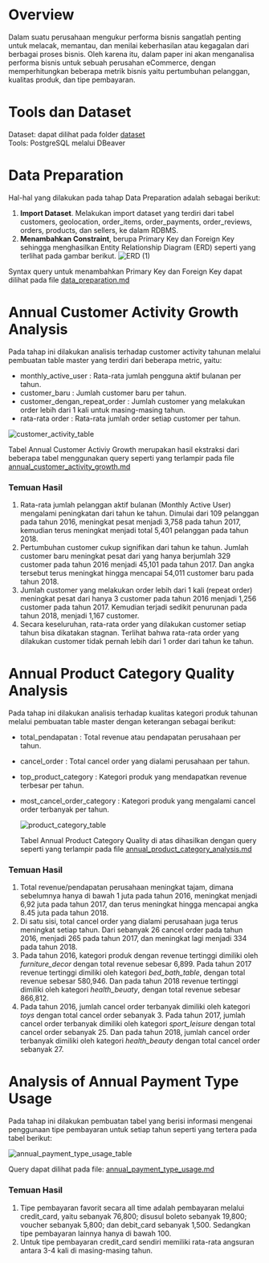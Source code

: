 # Overview
Dalam suatu perusahaan mengukur performa bisnis sangatlah penting untuk melacak, memantau, dan menilai keberhasilan atau kegagalan dari berbagai proses bisnis. Oleh karena itu, dalam paper ini akan menganalisa performa bisnis untuk sebuah perusahan eCommerce,  dengan memperhitungkan beberapa metrik bisnis yaitu pertumbuhan pelanggan, kualitas produk, dan tipe pembayaran.

# Tools dan Dataset
Dataset: dapat dilihat pada folder [dataset](https://github.com/ramlanapriyansyah/Analyzing_ecommerce_business_performance_with_SQL/tree/main/dataset) </br>
Tools: PostgreSQL melalui DBeaver

# Data Preparation
Hal-hal yang dilakukan pada tahap Data Preparation adalah sebagai berikut:
1. **Import Dataset**. Melakukan import dataset yang terdiri dari tabel customers, geolocation, order_items, order_payments, order_reviews, orders, products, dan sellers, ke dalam RDBMS.
2. **Menambahkan Constraint**, berupa Primary Key dan Foreign Key sehingga menghasilkan Entity Relationship Diagram (ERD) seperti yang terlihat pada gambar berikut.
![ERD (1)](https://github.com/ramlanapriyansyah/Analyzing_ecommerce_business_performance_with_SQL/assets/135192484/1c7c2192-e884-4634-92d8-749b31e442ef)

Syntax query untuk menambahkan Primary Key dan Foreign Key dapat dilihat pada file [data_preparation.md](https://github.com/ramlanapriyansyah/Analyzing_ecommerce_business_performance_with_SQL/blob/main/data_preparation.md)

# Annual Customer Activity Growth Analysis
Pada tahap ini dilakukan analisis terhadap customer activity tahunan melalui pembuatan table master yang terdiri dari beberapa metric, yaitu:
- monthly_active_user : Rata-rata jumlah pengguna aktif bulanan per tahun.
- customer_baru : Jumlah customer baru per tahun.
- customer_dengan_repeat_order : Jumlah customer yang melakukan order lebih dari 1 kali untuk masing-masing tahun.
- rata-rata order : Rata-rata jumlah order setiap customer per tahun.
  
![customer_activity_table](https://github.com/ramlanapriyansyah/Analyzing_ecommerce_business_performance_with_SQL/assets/135192484/a6ca84da-30a0-491e-a1b9-371595ad049e)

Tabel Annual Customer Activiy Growth merupakan hasil ekstraksi dari beberapa tabel menggunakan query seperti yang terlampir pada file [annual_customer_activity_growth.md](https://github.com/ramlanapriyansyah/Analyzing_ecommerce_business_performance_with_SQL/blob/main/annual_customer_activity_growth.md)
### Temuan Hasil
1. Rata-rata jumlah pelanggan aktif bulanan (Monthly Active User) mengalami peningkatan dari tahun ke tahun. Dimulai dari 109 pelanggan pada tahun 2016, meningkat pesat menjadi 3,758 pada tahun 2017, kemudian terus meningkat menjadi total 5,401 pelanggan pada tahun 2018.
2. Pertumbuhan customer cukup signifikan dari tahun ke tahun. Jumlah customer baru meningkat pesat dari yang hanya berjumlah 329 customer pada tahun 2016 menjadi 45,101 pada tahun 2017. Dan angka tersebut terus meningkat hingga mencapai 54,011 customer baru pada tahun 2018.
3. Jumlah customer yang melakukan order lebih dari 1 kali (repeat order) meningkat pesat dari hanya 3 customer pada tahun 2016 menjadi 1,256 customer pada tahun 2017. Kemudian terjadi sedikit penurunan pada tahun 2018, menjadi 1,167 customer.
4. Secara keseluruhan, rata-rata order yang dilakukan customer setiap tahun bisa dikatakan stagnan. Terlihat bahwa rata-rata order yang dilakukan customer tidak pernah lebih dari 1 order dari tahun ke tahun.

# Annual Product Category Quality Analysis
Pada tahap ini dilakukan analisis terhadap kualitas kategori produk tahunan melalui pembuatan table master dengan keterangan sebagai berikut:
- total_pendapatan : Total revenue atau pendapatan perusahaan per tahun.
- cancel_order : Total cancel order yang dialami perusahaan per tahun.
- top_product_category : Kategori produk yang mendapatkan revenue terbesar per tahun.
- most_cancel_order_category : Kategori produk yang mengalami cancel order terbanyak per tahun.

  ![product_category_table](https://github.com/ramlanapriyansyah/Analyzing_ecommerce_business_performance_with_SQL/assets/135192484/a52726a2-0ade-4c22-b12e-6d75970e5a5e)

  Tabel Annual Product Category Quality di atas dihasilkan dengan query seperti yang terlampir pada file [annual_product_category_analysis.md](https://github.com/ramlanapriyansyah/Analyzing_ecommerce_business_performance_with_SQL/blob/main/annual_product_category_analysis.md)
### Temuan Hasil
1. Total revenue/pendapatan perusahaan meningkat tajam, dimana sebelumnya hanya di bawah 1 juta pada tahun 2016, meningkat menjadi 6,92 juta pada tahun 2017, dan terus meningkat hingga mencapai angka 8.45 juta pada tahun 2018.
2. Di satu sisi, total cancel order yang dialami perusahaan juga terus meningkat setiap tahun. Dari sebanyak 26 cancel order pada tahun 2016, menjadi 265 pada tahun 2017, dan meningkat lagi menjadi 334 pada tahun 2018.
3. Pada tahun 2016, kategori produk dengan revenue tertinggi dimiliki oleh *furniture_decor* dengan total revenue sebesar 6,899. Pada tahun 2017 revenue tertinggi dimiliki oleh kategori *bed_bath_table*, dengan total revenue sebesar 580,946. Dan pada tahun 2018 revenue tertinggi dimiliki oleh kategori *health_beuaty*, dengan total revenue sebesar 866,812.
4. Pada tahun 2016, jumlah cancel order terbanyak dimiliki oleh kategori *toys* dengan total cancel order sebanyak 3. Pada tahun 2017, jumlah cancel order terbanyak dimiliki oleh kategori *sport_leisure* dengan total cancel order sebanyak 25. Dan pada tahun 2018, jumlah cancel order terbanyak dimiliki oleh kategori *health_beauty* dengan total cancel order sebanyak 27.

# Analysis of Annual Payment Type Usage
Pada tahap ini dilakukan pembuatan tabel yang berisi informasi mengenai penggunaan tipe pembayaran untuk setiap tahun seperti yang tertera pada tabel berikut:

![annual_payment_type_usage_table](https://github.com/ramlanapriyansyah/Analyzing_ecommerce_business_performance_with_SQL/assets/135192484/edd6d16c-8cf5-4925-902b-1c6409e92240)


Query dapat dilihat pada file: [annual_payment_type_usage.md](https://github.com/ramlanapriyansyah/Analyzing_ecommerce_business_performance_with_SQL/blob/main/annual_payment_type_usage.md)

### Temuan Hasil
1. Tipe pembayaran favorit secara all time adalah pembayaran melalui credit_card, yaitu sebanyak 76,800; disusul boleto sebanyak 19,800; voucher sebanyak 5,800; dan debit_card sebanyak 1,500. Sedangkan tipe pembayaran lainnya hanya di bawah 100.
2. Untuk tipe pembayaran credit_card sendiri memiliki rata-rata angsuran antara 3-4 kali di masing-masing tahun.





